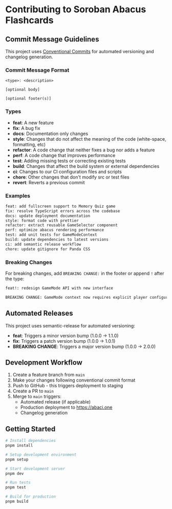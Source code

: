 # Contributing to Soroban Abacus Flashcards

## Commit Message Guidelines

This project uses [Conventional Commits](https://conventionalcommits.org/) for automated versioning and changelog generation.

### Commit Message Format

```
<type>: <description>

[optional body]

[optional footer(s)]
```

### Types

- **feat**: A new feature
- **fix**: A bug fix
- **docs**: Documentation only changes
- **style**: Changes that do not affect the meaning of the code (white-space, formatting, etc)
- **refactor**: A code change that neither fixes a bug nor adds a feature
- **perf**: A code change that improves performance
- **test**: Adding missing tests or correcting existing tests
- **build**: Changes that affect the build system or external dependencies
- **ci**: Changes to our CI configuration files and scripts
- **chore**: Other changes that don't modify src or test files
- **revert**: Reverts a previous commit

### Examples

```bash
feat: add fullscreen support to Memory Quiz game
fix: resolve TypeScript errors across the codebase
docs: update deployment documentation
style: format code with prettier
refactor: extract reusable GameSelector component
perf: optimize abacus rendering performance
test: add unit tests for GameModeContext
build: update dependencies to latest versions
ci: add semantic release workflow
chore: update gitignore for Panda CSS
```

### Breaking Changes

For breaking changes, add `BREAKING CHANGE:` in the footer or append `!` after the type:

```bash
feat!: redesign GameMode API with new interface

BREAKING CHANGE: GameMode context now requires explicit player configuration
```

## Automated Releases

This project uses semantic-release for automated versioning:

- **feat**: Triggers a minor version bump (1.0.0 → 1.1.0)
- **fix**: Triggers a patch version bump (1.0.0 → 1.0.1)
- **BREAKING CHANGE**: Triggers a major version bump (1.0.0 → 2.0.0)

## Development Workflow

1. Create a feature branch from `main`
2. Make your changes following conventional commit format
3. Push to GitHub - this triggers deployment to staging
4. Create a PR to `main`
5. Merge to `main` triggers:
   - Automated release (if applicable)
   - Production deployment to https://abaci.one
   - Changelog generation

## Getting Started

```bash
# Install dependencies
pnpm install

# Setup development environment
pnpm setup

# Start development server
pnpm dev

# Run tests
pnpm test

# Build for production
pnpm build
```